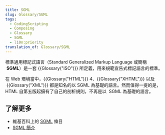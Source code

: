 ```yaml
---
title: SGML
slug: Glossary/SGML
tags:
  - CodingScripting
  - Composing
  - Glossary
  - SGML
  - l10n:priority
translation_of: Glossary/SGML
---
```

標準通用標記式語言（Standard Generalized Markup Language 或簡稱  **SGML**）是一套 {{Glossary("ISO")}} 所定義，用來規範宣告式標記語言的標準。

在 Web 環境當中，{{Glossary("HTML")}} 4、{{Glossary("XHTML")}} 以及  {{Glossary("XML")}} 都是知名的以 SGML 為基礎的語言。然而值得一提的是，HTML 自第五版起擁有了自己的剖析規則，不再是以  SGML 為基礎的語言。

## 了解更多

- 維基百科上的 [SGML](https://zh.wikipedia.org/wiki/SGML) 條目
- [SGML 簡介](http://www.isgmlug.org/)

